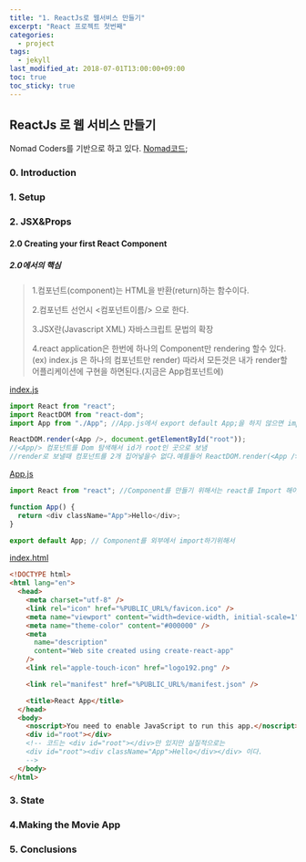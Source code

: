 ```yaml
---
title: "1. ReactJs로 웹서비스 만들기"
excerpt: "React 프로젝트 첫번째"
categories:
  - project
tags:
  - jekyll
last_modified_at: 2018-07-01T13:00:00+09:00
toc: true
toc_sticky: true
---
```


## ReactJs 로 웹 서비스 만들기

Nomad Coders를 기반으로 하고 있다.
[Nomad코드](https://academy.nomadcoders.co/);

### 0. Introduction

### 1. Setup

### 2. JSX&Props

#### 2.0 Creating your first React Component

##### _2.0에서의 핵심_

> 1.컴포넌트(component)는 HTML을 반환(return)하는 함수이다.
>
> 2.컴포넌트 선언시 <컴포넌트이름/> 으로 한다.
>
> 3.JSX란(Javascript XML) 자바스크립트 문법의 확장
>
> 4.react application은 한번에 하나의 Component만 rendering 할수 있다. (ex) index.js 은 하나의 컴포넌트만 render)
> 따라서 모든것은 내가 render할 어플리케이션에 구현을 하면된다.(지금은 App컴포넌트에)

<u>index.js</u>

```javascript
import React from "react";
import ReactDOM from "react-dom";
import App from "./App"; //App.js에서 export default App;을 하지 않으면 import를 할수 없다.

ReactDOM.render(<App />, document.getElementById("root"));
//<App/> 컴포넌트를 Dom 탐색해서 id가 root인 곳으로 보냄
//render로 보낼때 컴포넌트를 2개 집어넣을수 없다.예를들어 ReactDOM.render(<App /><Yosup />, document.getElementById("root")); (x)
```

<u>App.js</u>

```javascript
import React from "react"; //Component를 만들기 위해서는 react를 Import 해야한다

function App() {
  return <div className="App">Hello</div>;
}

export default App; // Component를 외부에서 import하기위해서
```

<u>index.html</u>

```html
<!DOCTYPE html>
<html lang="en">
  <head>
    <meta charset="utf-8" />
    <link rel="icon" href="%PUBLIC_URL%/favicon.ico" />
    <meta name="viewport" content="width=device-width, initial-scale=1" />
    <meta name="theme-color" content="#000000" />
    <meta
      name="description"
      content="Web site created using create-react-app"
    />
    <link rel="apple-touch-icon" href="logo192.png" />

    <link rel="manifest" href="%PUBLIC_URL%/manifest.json" />

    <title>React App</title>
  </head>
  <body>
    <noscript>You need to enable JavaScript to run this app.</noscript>
    <div id="root"></div>
    <!-- 코드는 <div id="root"></div>만 있지만 실질적으로는 
    <div id="root"><div className="App">Hello</div></div> 이다.
    -->
  </body>
</html>
```

### 3. State

### 4.Making the Movie App

### 5. Conclusions

```

```
